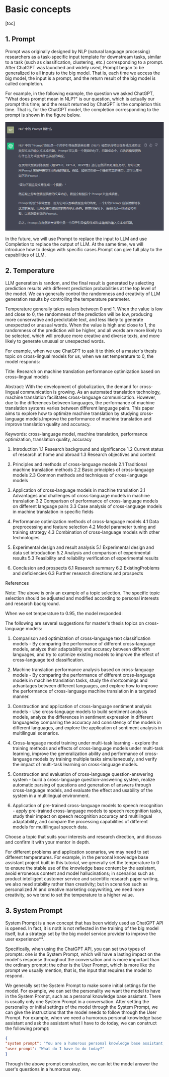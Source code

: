 # Basic concepts

[toc]

## 1. Prompt

Prompt was originally designed by NLP (natural language processing) researchers as a task-specific input template for downstream tasks, similar to a task (such as classification, clustering, etc.) corresponding to a prompt. After ChatGPT was launched and widely used, Prompt began to be generalized to all inputs to the big model. That is, each time we access the big model, the input is a prompt, and the return result of the big model is called completion.

For example, in the following example, the question we asked ChatGPT, "What does prompt mean in NLP?" is our question, which is actually our prompt this time; and the result returned by ChatGPT is the completion this time. That is, for the ChatGPT model, the completion corresponding to the prompt is shown in the figure below.

![ChatGPT Prompt Examples](../../figures/C2-1-prompt_example.png)

In the future, we will use Prompt to replace the input to LLM and use Completion to replace the output of LLM. At the same time, we will introduce how to design with specific cases.Prompt can give full play to the capabilities of LLM.

## 2. Temperature

LLM generation is random, and the final result is generated by selecting prediction results with different prediction probabilities at the top level of the model. We can generally control the randomness and creativity of LLM generation results by controlling the temperature parameter.

Temperature generally takes values ​​between 0 and 1. When the value is low and close to 0, the randomness of the prediction will be low, producing more conservative and predictable text, and less likely to generate unexpected or unusual words. When the value is high and close to 1, the randomness of the prediction will be higher, and all words are more likely to be selected, which will produce more creative and diverse texts, and more likely to generate unusual or unexpected words.

For example, when we use ChatGPT to ask it to think of a master's thesis topic on cross-lingual models for us, when we set temperature to 0, the model responds:

Title: Research on machine translation performance optimization based on cross-lingual models

Abstract: With the development of globalization, the demand for cross-lingual communication is growing. As an automated translation technology, machine translation facilitates cross-language communication. However, due to the differences between languages, the performance of machine translation systems varies between different language pairs. This paper aims to explore how to optimize machine translation by studying cross-language models.Improve the performance of machine translation and improve translation quality and accuracy.

Keywords: cross-language model, machine translation, performance optimization, translation quality, accuracy

1. Introduction
1.1 Research background and significance
1.2 Current status of research at home and abroad
1.3 Research objectives and content

2. Principles and methods of cross-language models
2.1 Traditional machine translation methods
2.2 Basic principles of cross-language models
2.3 Common methods and techniques of cross-language models

3. Application of cross-language models in machine translation
3.1 Advantages and challenges of cross-language models in machine translation
3.2 Comparison of performance of cross-language models on different language pairs
3.3 Case analysis of cross-language models in machine translation in specific fields

4. Performance optimization methods of cross-language models
4.1 Data preprocessing and feature selection
4.2 Model parameter tuning and training strategy
4.3 Combination of cross-language models with other technologies

5. Experimental design and result analysis
5.1 Experimental design and data set introduction
5.2 Analysis and comparison of experimental results
5.3 Feasibility and reliability verification of experimental results

6. Conclusion and prospects
6.1 Research summary
6.2 ExistingProblems and deficiencies
6.3 Further research directions and prospects

References

Note: The above is only an example of a topic selection. The specific topic selection should be adjusted and modified according to personal interests and research background.

When we set temperature to 0.95, the model responded:

The following are several suggestions for master's thesis topics on cross-language models:

1. Comparison and optimization of cross-language text classification models - By comparing the performance of different cross-language models, analyze their adaptability and accuracy between different languages, and try to optimize existing models to improve the effect of cross-language text classification.

2. Machine translation performance analysis based on cross-language models - By comparing the performance of different cross-language models in machine translation tasks, study the shortcomings and advantages between different languages, and explore how to improve the performance of cross-language machine translation in a targeted manner.

3. Construction and application of cross-language sentiment analysis models - Use cross-language models to build sentiment analysis models, analyze the differences in sentiment expression in different languages ​​by comparing the accuracy and consistency of the models in different languages, and explore the application of sentiment analysis in multilingual scenarios.

4. Cross-language model training under multi-task learning - explore the training methods and effects of cross-language models under multi-task learning, improve the generalization ability and performance of cross-language models by training multiple tasks simultaneously, and verify the impact of multi-task learning on cross-language models.

5. Construction and evaluation of cross-language question-answering system - build a cross-language question-answering system, realize automatic parsing of questions and generation of answers through cross-language models, and evaluate the effect and usability of the system in a multilingual environment.

6. Application of pre-trained cross-language models to speech recognition - apply pre-trained cross-language models to speech recognition tasks, study their impact on speech recognition accuracy and multilingual adaptability, and compare the processing capabilities of different models for multilingual speech data.

Choose a topic that suits your interests and research direction, and discuss and confirm it with your mentor in depth.

For different problems and application scenarios, we may need to set different temperatures. For example, in the personal knowledge base assistant project built in this tutorial, we generally set the temperature to 0 to ensure the stable use of the knowledge base content by the assistant, avoid erroneous content and model hallucinations; in scenarios such as product intelligent customer service and scientific research paper writing, we also need stability rather than creativity; but in scenarios such as personalized AI and creative marketing copywriting, we need more creativity, so we tend to set the temperature to a higher value.

## 3. System Prompt

System Prompt is a new concept that has been widely used as ChatGPT API is opened. In fact, it is notIt is not reflected in the training of the big model itself, but a strategy set by the big model service provider to improve the user experience**.

Specifically, when using the ChatGPT API, you can set two types of prompts: one is the System Prompt, which will have a lasting impact on the model's response throughout the conversation and is more important than the ordinary prompt; the other is the User Prompt, which is more like the prompt we usually mention, that is, the input that requires the model to respond.

We generally set the System Prompt to make some initial settings for the model. For example, we can set the personality we want the model to have in the System Prompt, such as a personal knowledge base assistant. There is usually only one System Prompt in a conversation. After setting the personality or initial settings of the model through the System Prompt, we can give the instructions that the model needs to follow through the User Prompt. For example, when we need a humorous personal knowledge base assistant and ask the assistant what I have to do today, we can construct the following prompt:

```json
{
"system prompt": "You are a humorous personal knowledge base assistant, who canAnswer the user's questions in a humorous way. ",
"user prompt": "What do I have to do today?"
}
```

Through the above prompt construction, we can let the model answer the user's questions in a humorous way.